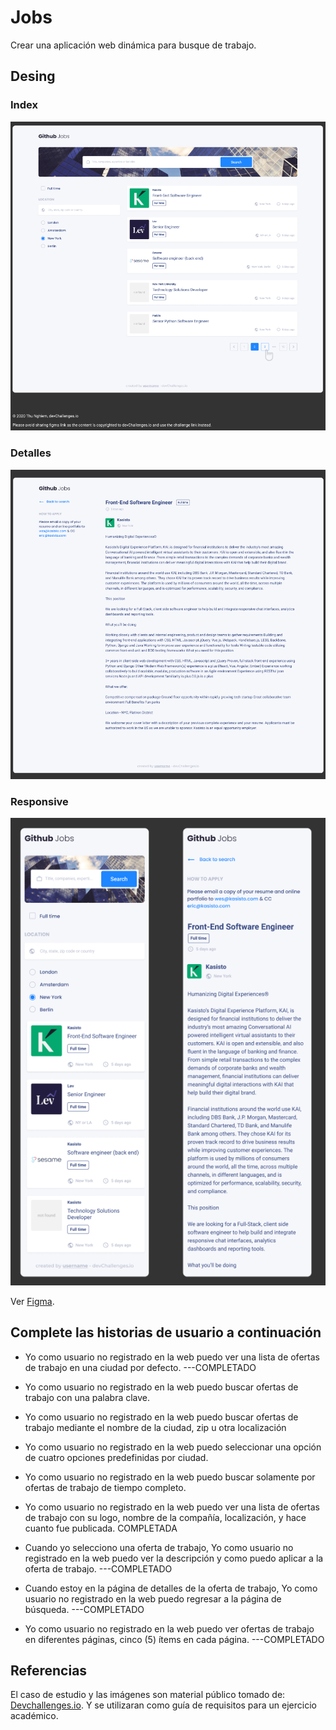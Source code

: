 # Jobs

Crear una aplicación web dinámica para busque de trabajo.

## Desing

### Index

![index](./img/jobs1.png)

### Detalles

![detail](./img/jobs2.png)

### Responsive

![responsive](./img/jobs3.png)

Ver [Figma](https://www.figma.com/file/gAkVx9CdOqnJcCjJ7nVNkw?chrome=DOCUMENTATION%22&embed_host=astra&kind=&node-id=0%3A1&viewer=1).

## Complete las historias de usuario a continuación

- Yo como usuario no registrado en la web puedo ver una lista de ofertas de trabajo en una ciudad por defecto. ---COMPLETADO

- Yo como usuario no registrado en la web puedo buscar ofertas de trabajo con una palabra clave.

- Yo como usuario no registrado en la web puedo buscar ofertas de trabajo mediante el nombre de la ciudad, zip u otra localización

- Yo como usuario no registrado en la web puedo seleccionar una opción de cuatro opciones predefinidas por ciudad.

- Yo como usuario no registrado en la web puedo buscar solamente por ofertas de trabajo de tiempo completo.

- Yo como usuario no registrado en la web puedo ver una lista de ofertas de trabajo con su logo, nombre de la compañía, localización, y hace cuanto fue publicada. COMPLETADA

- Cuando yo selecciono una oferta de trabajo, Yo como usuario no registrado en la web puedo ver la descripción y como puedo aplicar a la oferta de trabajo. ---COMPLETADO

- Cuando estoy en la página de detalles de la oferta de trabajo, Yo como usuario no registrado en la web puedo regresar a la página de búsqueda. ---COMPLETADO

- Yo como usuario no registrado en la web puedo ver ofertas de trabajo en diferentes páginas, cinco (5) ítems en cada página. ---COMPLETADO

<!-- - (Opcional) Y como usuario puedo ver la lista de ofertas de trabajo que se encuentran cercanas a una ciudad desde mi localización por defecto. -->

## Referencias

El caso de estudio y las imágenes son material público tomado de: [Devchallenges.io](https://devchallenges.io/challenges/TtUjDt19eIHxNQ4n5jps). Y se utilizaran como guía de requisitos para un ejercicio académico.
